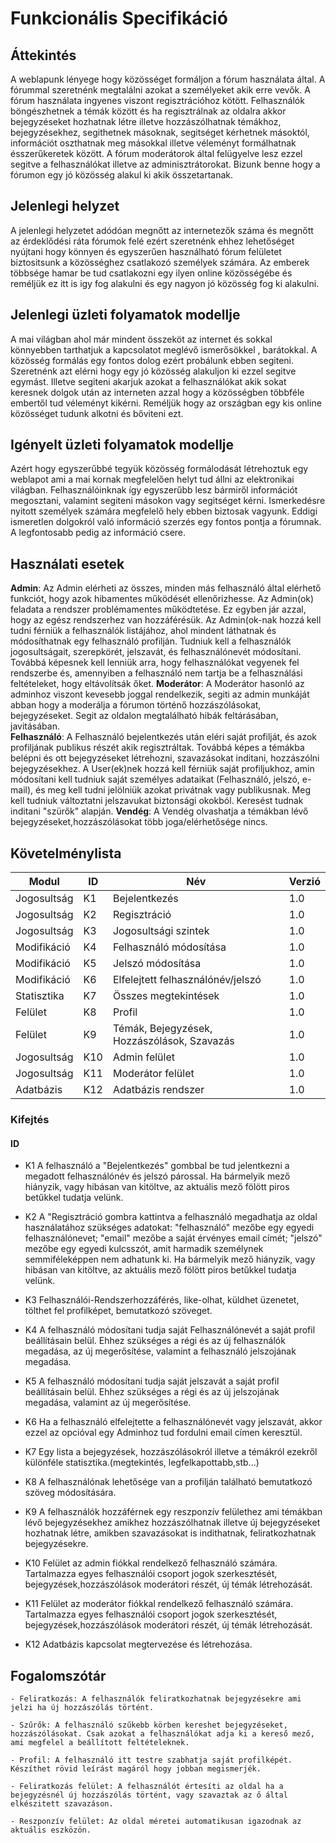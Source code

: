# Funkcionális Specifikáció

## Áttekintés
A weblapunk lényege hogy közösséget formáljon a fórum használata által. A fórummal szeretnénk megtalálni azokat a személyeket akik erre vevők. 
A fórum használata ingyenes viszont regisztrációhoz kötött.
Felhasználók böngészhetnek a témák között és ha regisztrálnak az oldalra akkor bejegyzéseket hozhatnak létre illetve hozzászólhatnak témákhoz, bejegyzésekhez, segithetnek másoknak, segitséget kérhetnek másoktól, információt oszthatnak meg másokkal illetve véleményt formálhatnak ésszerűkeretek között. 
A fórum moderátorok által felügyelve lesz ezzel segitve a felhasználókat illetve az adminisztrátorokat.
Bizunk benne hogy a fórumon egy jó közösség alakul ki akik összetartanak.

## Jelenlegi helyzet
A jelenlegi helyzetet adódóan 	megnőtt az internetezők száma és megnőtt az érdeklődési ráta fórumok felé ezért szeretnénk ehhez lehetőséget nyújtani hogy könnyen és egyszerűen használható fórum felületet biztositsunk a közösséghez csatlakozó személyek számára. Az emberek többsége hamar be tud csatlakozni egy ilyen online közösségébe és reméljük ez itt is igy fog alakulni és egy nagyon jó közösség fog ki alakulni.

## Jelenlegi üzleti folyamatok modellje

A mai világban ahol már mindent összeköt az internet és sokkal könnyebben tarthatjuk a kapcsolatot meglévő ismerősökkel , barátokkal. A közösség formálás egy fontos dolog ezért probálunk ebben segiteni.
Szeretnénk azt elérni hogy egy jó közösség alakuljon ki ezzel segitve egymást. Illetve segiteni akarjuk azokat a felhasználókat akik sokat keresnek dolgok után az interneten azzal hogy a közösségben többféle embertől tud véleményt kikérni. Reméljük hogy az országban egy kis online közösséget tudunk alkotni és bőviteni ezt. 

## Igényelt üzleti folyamatok modellje

Azért hogy egyszerűbbé tegyük közösség formálodását létrehoztuk egy weblapot ami a mai kornak megfelelően helyt tud állni az elektronikai világban. Felhasználóinknak így egyszerűbb lesz bármiről információt megosztani, valamint segiteni másokon vagy segitséget kérni. Ismerkedésre nyitott személyek számára megfelelő hely ebben biztosak vagyunk. Eddigi ismeretlen dolgokról való információ szerzés egy fontos pontja a fórumnak. A legfontosabb pedig az információ csere.

## Használati esetek
**Admin**: Az Admin elérheti az összes, minden más felhasználó által elérhető funkciót, hogy azok hibamentes működését ellenőrizhesse. Az Admin(ok) feladata a rendszer problémamentes működtetése. Ez egyben jár azzal, hogy az egész rendszerhez van hozzáférésük. Az Admin(ok-nak hozzá kell tudni férniük a felhasználók listájához, ahol mindent láthatnak és módosíthatnak egy felhasználó profilján. Tudniuk kell a felhasználók jogosultságait, szerepkörét, jelszavát, és felhasználónevét módosítani. Továbbá képesnek kell lenniük arra, hogy felhasználókat vegyenek fel rendszerbe és, amennyiben a felhasználó nem tartja be a felhasználási feltételeket, hogy eltávolítsák őket.
**Moderátor**: A Moderátor hasonló az adminhoz viszont kevesebb joggal rendelkezik, segiti az admin munkáját abban hogy a moderálja a fórumon történő hozzászólásokat, bejegyzéseket. Segit az oldalon megtalálható hibák feltárásában, javitásában.	
**Felhasználó**: A Felhasználó bejelentkezés után eléri saját profilját, és azok profiljának publikus részét akik regisztráltak. Továbbá képes a témákba belépni és ott bejegyzéseket létrehozni, szavazásokat inditani, hozzászólni bejegyzésekhez. A User(ek)nek hozzá kell férniük saját profiljukhoz, amin módosítani kell tudniuk saját személyes adataikat (Felhasználó, jelszó, e-mail), és meg kell tudni jelölniük azokat privátnak vagy publikusnak. Meg kell tudniuk változtatni jelszavukat biztonsági okokból. Keresést tudnak inditani "szürők" alapján.
**Vendég**: A Vendég olvashatja a témákban lévő bejegyzéseket,hozzászólásokat több joga/elérhetősége nincs.

## Követelménylista

|   Modul   | ID |  Név   |  Verzió  |
|-----------|----|--------|----------|
|Jogosultság| K1 | Bejelentkezés|1.0|
|Jogosultság|K2|Regisztráció|1.0|
|Jogosultság|K3|Jogosultsági szintek|1.0|
|Modifikáció|K4|Felhasználó módosítása|1.0|
|Modifikáció|K5|Jelszó módosítása|1.0|
|Modifikáció|K6|Elfelejtett felhasználónév/jelszó|1.0|
|Statisztika|K7|Összes megtekintések|1.0|
|Felület|K8|Profil|1.0|
|Felület|K9|Témák, Bejegyzések, Hozzászólások, Szavazás|1.0|
|Jogosultság|K10|Admin felület|1.0|
|Jogosultság|K11|Moderátor felület|1.0|
|Adatbázis|K12|Adatbázis rendszer|1.0|

### Kifejtés    
#### ID
- K1  A felhasználó a "Bejelentkezés" gombbal be tud jelentkezni a megadott felhasználónév és jelszó párossal. Ha bármelyik mező hiányzik, vagy hibásan van kitöltve, az aktuális mező fölött piros betűkkel tudatja velünk.

- K2  A "Regisztráció gombra kattintva a felhasználó megadhatja az oldal használatához szükséges adatokat: "felhasználó" mezőbe egy egyedi felhasználónevet; "email" mezőbe a saját érvényes email címét; "jelszó" mezőbe egy egyedi kulcsszót, amit harmadik személynek semmiféleképpen nem adhatunk ki.
Ha bármelyik mező hiányzik, vagy hibásan van kitöltve, az aktuális mező fölött piros betűkkel tudatja velünk.

- K3  Felhasználói-Rendszerhozzáférés, like-olhat, küldhet üzenetet, tölthet fel profilképet, bemutatkozó szöveget.

- K4 A felhasználó módosítani tudja saját Felhasználónevét a saját profil beállításain belül. Ehhez szükséges a régi és az új felhasználók megadása, az új megerősítése, valamint a felhasználó jelszojának megadása. 

- K5 A felhasználó módosítani tudja saját jelszavát a saját profil beállításain belül. Ehhez szükséges a régi és az új jelszojának megadása, valamint az új megerősítése.

- K6 Ha a felhasználó elfelejtette a felhasználónevét vagy jelszavát, akkor ezzel az opcióval egy Adminhoz tud fordulni email címen keresztül.

- K7 Egy lista a bejegyzések, hozzászólásokról illetve a témákról ezekről különféle statisztika.(megtekintés, legfelkapottabb,stb...)

- K8 A felhasználónak lehetősége van a profilján található bemutatkozó szöveg módosítására.

- K9 A felhasználók hozzáférnek egy reszponzív felülethez ami témákban lévő bejegyzésekhez amikhez hozzászólhatnak illetve új bejegyzéseket hozhatnak létre, amikben szavazásokat is indithatnak, feliratkozhatnak bejegyzésekre.

- K10 Felület az admin fiókkal rendelkező felhasználó számára. Tartalmazza egyes felhasználói csoport jogok szerkesztését, bejegyzések,hozzászólások moderátori részét, új témák létrehozását.

- K11  Felület az moderátor fiókkal rendelkező felhasználó számára. Tartalmazza egyes felhasználói csoport jogok szerkesztését, bejegyzések,hozzászólások moderátori részét, új témák létrehozását.

- K12 Adatbázis kapcsolat megtervezése és létrehozása.

## Fogalomszótár
	- Feliratkozás: A felhasználók feliratkozhatnak bejegyzésekre ami jelzi ha új hozzászólás történt.

	- Szűrők: A felhasználó szűkebb körben kereshet bejegyzéseket, hozzászólásokat. Csak azokat a felhasználókat adja ki a kereső mező, ami megfelel a beállított feltételeknek.

	- Profil: A felhasználó itt testre szabhatja saját profilképét. Készíthet rövid leírást magáról hogy jobban megismerjék.

	- Feliratkozás felület: A felhasználót értesíti az oldal ha a bejegyzésnél új hozzászólás történt, vagy szavaztak az ő által elkészitett szavazáson.

	- Reszponzív felület: Az oldal méretei automatikusan igazodnak az aktuális eszközön.